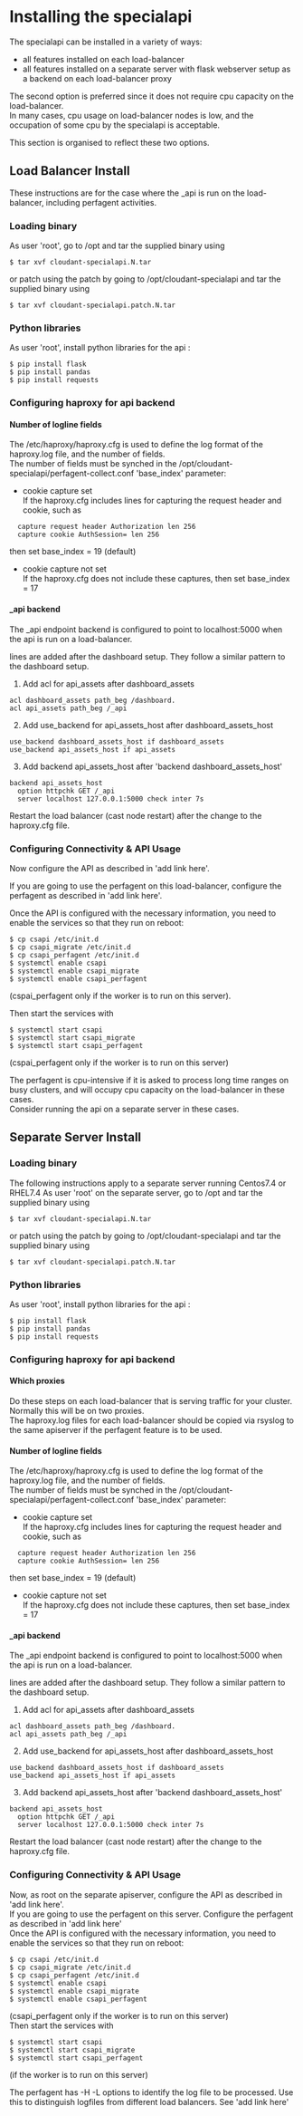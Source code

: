 # Installing the specialapi
The specialapi can be installed in a variety of ways:  
  
* all features installed on each load-balancer
* all features installed on a separate server with flask webserver setup as a backend on each load-balancer proxy

The second option is preferred since it does not require cpu capacity on the load-balancer.  
In many cases, cpu usage on load-balancer nodes is low, and the occupation of some cpu by the specialapi is acceptable.

This section is organised to reflect these two options.
## Load Balancer Install
These instructions are for the case where the _api is run on the load-balancer, including perfagent activities.
###	Loading binary
As user 'root', go to /opt and tar the supplied binary using
    
```  
$ tar xvf cloudant-specialapi.N.tar
```  
or patch using the patch by going to /opt/cloudant-specialapi and tar the supplied binary using  
   
```
$ tar xvf cloudant-specialapi.patch.N.tar  
```

###	Python libraries
As user 'root', install python libraries for the api :  
  
```
$ pip install flask
$ pip install pandas
$ pip install requests  
```  
### 	Configuring haproxy for api backend
####	Number of logline fields
The /etc/haproxy/haproxy.cfg is used to define the log format of the haproxy.log file, and the number of fields.  
The number of fields must be synched in the /opt/cloudant-specialapi/perfagent-collect.conf 'base_index' parameter:  

* cookie capture set  
If the haproxy.cfg includes lines for capturing the request header and cookie, such as  
  
```
  capture request header Authorization len 256    
  capture cookie AuthSession= len 256  
```
then set base_index = 19 (default)

* cookie capture not set  
If the haproxy.cfg does not include these captures, then set base_index = 17

####	_api backend
The \_api endpoint backend is configured to point to localhost:5000 when the api is run on a load-balancer.

lines are added after the dashboard setup. They follow a similar pattern to the dashboard setup. 

1)	Add acl for api_assets after dashboard_assets
    
```  
acl dashboard_assets path_beg /dashboard.     
acl api_assets path_beg /_api
```  

2)	Add use\_backend for api\_assets\_host after dashboard\_assets\_host

```  
use_backend dashboard_assets_host if dashboard_assets      
use_backend api_assets_host if api_assets  
```  

3)	Add backend api\_assets\_host after 'backend dashboard\_assets\_host'  

```
backend api_assets_host 
  option httpchk GET /_api    
  server localhost 127.0.0.1:5000 check inter 7s   
```  

Restart the load balancer (cast node restart) after the change to the haproxy.cfg file.
### 	Configuring Connectivity & API Usage
Now configure the API as described in 'add link here'.  

If you are going to use the perfagent on this load-balancer,  configure the perfagent as described in 'add link here'.  
 
Once the API is configured with the necessary information, you need to enable the services so that they run on reboot:  

```
$ cp csapi /etc/init.d
$ cp csapi_migrate /etc/init.d
$ cp csapi_perfagent /etc/init.d
$ systemctl enable csapi
$ systemctl enable csapi_migrate
$ systemctl enable csapi_perfagent 
```
(cspai_perfagent only if the worker is to run on this server).  
  
Then start the services with  
  
```   
$ systemctl start csapi
$ systemctl start csapi_migrate
$ systemctl start csapi_perfagent  
```  
(cspai_perfagent only if the worker is to run on this server) 

The perfagent is cpu-intensive if it is asked to process long time ranges on busy clusters, and will occupy cpu capacity on the load-balancer in these cases.  
Consider running the api on a separate server in these cases.


##	Separate Server Install
###	Loading binary
The following instructions apply to a separate server running Centos7.4 or RHEL7.4
As user 'root' on the separate server, go to /opt and tar the supplied binary using
  
```
$ tar xvf cloudant-specialapi.N.tar
```  
or patch using the patch by going to /opt/cloudant-specialapi and tar the supplied binary using  
  
```
$ tar xvf cloudant-specialapi.patch.N.tar
```  

###	Python libraries
As user 'root', install python libraries for the api :  
  
```  
$ pip install flask
$ pip install pandas
$ pip install requests
```  
### 	Configuring haproxy for api backend
####	Which proxies
Do these steps on each load-balancer that is serving traffic for your cluster.  
Normally this will be on two proxies.  
The haproxy.log files for each load-balancer should be copied via rsyslog to the same apiserver if the perfagent feature is to be used.
####	Number of logline fields
The /etc/haproxy/haproxy.cfg is used to define the log format of the haproxy.log file, and the number of fields.  
The number of fields must be synched in the /opt/cloudant-specialapi/perfagent-collect.conf 'base_index' parameter:  

* cookie capture set  
If the haproxy.cfg includes lines for capturing the request header and cookie, such as  
  
```
  capture request header Authorization len 256    
  capture cookie AuthSession= len 256  
```
then set base_index = 19 (default)

* cookie capture not set  
If the haproxy.cfg does not include these captures, then set base_index = 17



####	_api backend
The \_api endpoint backend is configured to point to localhost:5000 when the api is run on a load-balancer.

lines are added after the dashboard setup. They follow a similar pattern to the dashboard setup. 

1)	Add acl for api_assets after dashboard_assets
    
```  
acl dashboard_assets path_beg /dashboard.     
acl api_assets path_beg /_api
```  

2)	Add use\_backend for api\_assets\_host after dashboard\_assets\_host

```  
use_backend dashboard_assets_host if dashboard_assets      
use_backend api_assets_host if api_assets  
```  

3)	Add backend api\_assets\_host after 'backend dashboard\_assets\_host'  

```
backend api_assets_host 
  option httpchk GET /_api    
  server localhost 127.0.0.1:5000 check inter 7s   
```  

Restart the load balancer (cast node restart) after the change to the haproxy.cfg file.
###	Configuring Connectivity & API Usage
Now, as root on the separate apiserver, configure the API as described in 'add link here'.  
If you are going to use the perfagent on this server. Configure the perfagent as described in 'add link here'   
Once the API is configured with the necessary information, you need to enable the services so that they run on reboot:  

```  
$ cp csapi /etc/init.d
$ cp csapi_migrate /etc/init.d
$ cp csapi_perfagent /etc/init.d
$ systemctl enable csapi
$ systemctl enable csapi_migrate
$ systemctl enable csapi_perfagent
```  
 (csapi\_perfagent only if the worker is to run on this server)  
Then start the services with  
  
``` 
$ systemctl start csapi
$ systemctl start csapi_migrate
$ systemctl start csapi_perfagent
```   
 (if the worker is to run on this server)

The perfagent has  -H -L options to identify the log file to be processed. Use this to distinguish logfiles from different load balancers. See 'add link here'


